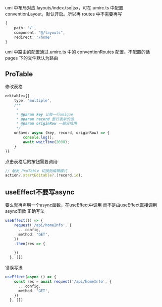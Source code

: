 umi 中布局对应 layouts/index.tsx|jsx，可在.umirc.ts 中配置 conventionLayout，默认开启。所以再 routes 中不需要再写

```ts
{
    path: '/',
    component: "@/layouts",
    redirect: '/home'
}
```

umi 中路由的配置通过.umirc.ts 中的 conventionRoutes 配置。不配置的话 pages 下的文件默认为路由

## ProTable

修改表格

```typescript
editable={{
    type: 'multiple',
    /**
     * 
     * @param key 让每一行unique
     * @param record 整行表单的值
     * @param originRow 一般没啥用
     */
    onSave: async (key, record, originRow) => {
        console.log();
        await waitTime(2000);
    }
}}
```  
点击表格后的按钮需要调用:
```ts
// 触发 ProTable 切换到编辑模式
action?.startEditable?.(record.id); 
```

## useEffect不要写async
要么就再声明一个async函数，在useEffect中调用 而不是由useEffect直接调用async函数
正确写法
```ts
useEffect(() => {
    request('/api/homeInfo', {
      ...config,
      method: 'GET',
    })
    .then(res => {
      
    })
  }, [])
```  
错误写法
```ts
useEffect(async () => {
    const res = await request('/api/homeInfo', {
      ...config,
      method: 'GET',
    })
  }, [])
```